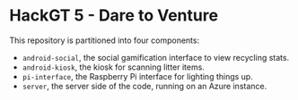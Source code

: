 # HackGT 5 - Dare to Venture

This repository is partitioned into four components:
 - `android-social`, the social gamification interface to view recycling stats.
 - `android-kiosk`, the kiosk for scanning litter items.
 - `pi-interface`, the Raspberry Pi interface for lighting things up.
 - `server`, the server side of the code, running on an Azure instance.
